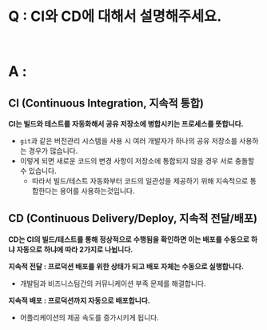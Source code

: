 # Q : CI와 CD에 대해서 설명해주세요.

<br />

# A :

## CI (Continuous Integration, 지속적 통합)

**CI는 빌드와 테스트를 자동화해서 공유 저장소에 병합시키는 프로세스를 뜻합니다.**

- `git`과 같은 버전관리 시스템을 사용 시 여러 개발자가 하나의 공유 저장소를 사용하는 경우가 많습니다.
- 이렇게 되면 새로운 코드의 변경 사항이 저장소에 통합되지 않을 경우 서로 충돌할 수 있습니다.
  - 따라서 빌드/테스트 자동화부터 코드의 일관성을 제공하기 위해 지속적으로 통합한다는 용어를 사용하는것입니다.

## CD (Continuous Delivery/Deploy, 지속적 전달/배포)

**CD는 CI의 빌드/테스트를 통해 정상적으로 수행됨을 확인하면 이는 배포를 수동으로 하냐 자동으로 하냐에 따라 2가지로 나뉩니다.**

**지속적 전달 : 프로덕션 배포를 위한 상태가 되고 배포 자체는 수동으로 실행합니다.**

- 개발팀과 비즈니스팀간의 커뮤니케이션 부족 문제를 해결합니다.

**지속적 배포 : 프로덕션까지 자동으로 배포합니다.**

- 어플리케이션의 제공 속도를 증가시키게 됩니다.
